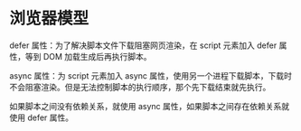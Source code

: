 # 浏览器模型

defer 属性：为了解决脚本文件下载阻塞网页渲染，在 script 元素加入 defer 属性，等到 DOM 加载生成后再执行脚本。

async 属性：为 script 元素加入 async 属性，使用另一个进程下载脚本，下载时不会阻塞渲染。但是无法控制脚本的执行顺序，那个先下载结束就先执行。

如果脚本之间没有依赖关系，就使用 async 属性，如果脚本之间存在依赖关系就使用 defer 属性。
